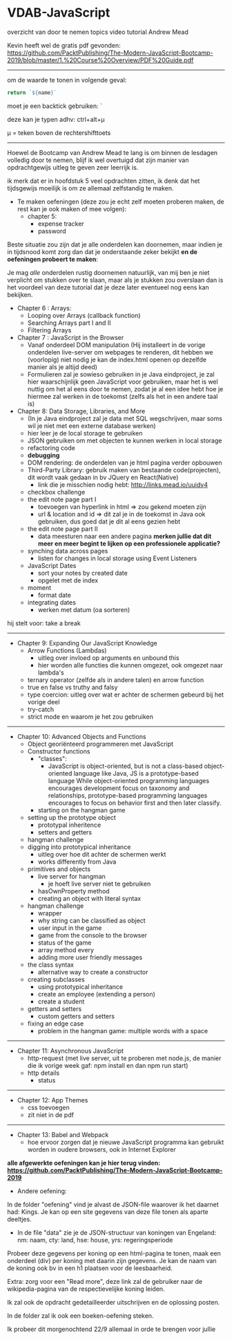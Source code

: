 # VDAB-JavaScript
overzicht van door te nemen topics video tutorial Andrew Mead


Kevin heeft wel de gratis pdf gevonden:
https://github.com/PacktPublishing/The-Modern-JavaScript-Bootcamp-2019/blob/master/1.%20Course%20Overview/PDF%20Guide.pdf 

---
om de waarde te tonen in volgende geval:
```javascript    
return `${name}`
```
moet je een backtick gebruiken: `

deze kan je typen adhv: ctrl+alt+µ

µ = teken boven de rechtershifttoets

---

Hoewel de Bootcamp van Andrew Mead te lang is om binnen de lesdagen volledig door te nemen, 
blijf ik wel overtuigd dat zijn manier van opdrachtgewijs  uitleg te geven zeer leerrijk is.

ik merk dat er in hoofdstuk 5 veel opdrachten zitten, 
ik denk dat het tijdsgewijs moeilijk is om ze allemaal zelfstandig te maken.

-	Te maken oefeningen (deze zou je echt zelf moeten proberen maken, de rest kan je ook maken of mee volgen):
    -	chapter 5: 
        -	expense tracker 
        -	password

Beste situatie zou zijn dat je alle onderdelen kan doornemen, 
maar indien je in tijdsnood komt zorg dan dat je onderstaande zeker bekijkt **en de oefeningen probeert te maken**:

Je mag *alle* onderdelen rustig doornemen natuurlijk, van mij ben je niet verplicht om stukken over te slaan, 
maar als je stukken zou overslaan dan is het voordeel van deze tutorial dat je deze later eventueel nog eens kan bekijken.

-	Chapter 6 : Arrays: 
    -	Looping over Arrays (callback function)
    -	Searching Arrays part I and II
    -	Filtering Arrays
-	Chapter 7 : JavaScript in the Browser
    -	Vanaf onderdeel DOM manipulation (Hij installeert in de vorige onderdelen live-server om webpages te renderen, 
    dit hebben we (voorlopig) niet nodig je kan de index.html openen op dezelfde manier als je altijd deed)
    - Formulieren zal je sowieso gebruiken in je Java eindproject, 
    je zal hier waarschijnlijk geen JavaScript voor gebruiken, maar het is wel nuttig om het al eens door te nemen, 
    zodat je al een idee hebt hoe je hiermee zal werken in de toekomst (zelfs als het in een andere taal is)
-   Chapter 8: Data Storage, Libraries, and More
    - (In je Java eindproject zal je data met SQL wegschrijven, maar soms wil je niet met een externe database werken)
    - hier leer je de local storage te gebruiken
    - JSON gebruiken om met objecten te kunnen werken in local storage 
    - refactoring code
    - **debugging**
    - DOM rendering: de onderdelen van je html pagina verder opbouwen 
    - Third-Party Library: gebruik maken van bestaande code(projecten), dit wordt vaak gedaan in bv JQuery en React(Native)
        - link die je misschien nodig hebt: http://links.mead.io/uuidv4
    - checkbox challenge
    - the edit note page part I 
        - toevoegen van hyperlink in html => zou gekend moeten zijn
        - url & location and id => dit zal je in de toekomst in Java ook gebruiken, dus goed dat je dit al eens gezien hebt
    - the edit note page part II    
        - data meesturen naar een andere pagina
    **merken jullie dat dit meer en meer begint te lijken op een professionele applicatie?**    
    - synching data across pages
        - listen for changes in local storage using Event Listeners
    - JavaScript Dates
        - sort your notes by created date
        - opgelet met de index
    - moment
        - format date
    - integrating dates
        - werken met datum (oa sorteren)    

hij stelt voor: take a break

---

-   Chapter 9: Expanding Our JavaScript Knowledge
     - Arrow Functions (Lambdas) 
        - uitleg over invloed op arguments en unbound this
        - hier worden alle functies die kunnen omgezet, ook omgezet naar lambda's
     - ternary operator (zelfde als in andere talen)   en arrow function
     - true en false vs truthy and falsy   
     - type coercion: uitleg over wat er achter de schermen gebeurd bij het vorige deel
     - try-catch
     - strict mode en waarom je het zou gebruiken  

---

-   Chapter 10: Advanced Objects and Functions
    - Object georiënteerd programmeren met JavaScript
    - Constructor functions
        - "classes": 
            - JavaScript is object-oriented, but is not a class-based object-oriented language like Java, 
            JS is a prototype-based language
            While object-oriented programming languages encourages development focus on taxonomy and relationships, 
            prototype-based programming languages encourages to focus on behavior first and then later classify.
        - starting on the hangman game   
    -  setting up the prototype object
        - prototypal inheritence
        - setters and getters
    - hangman challenge
    - digging into prototypical inheritance
        - uitleg over hoe dit achter de schermen werkt
        - works differently from Java
    - primitives and objects
        - live server for hangman
            - je hoeft live server niet te gebruiken
        - hasOwnProperty method
        - creating an object with literal syntax    
    - hangman challenge
        - wrapper
        - why string can be classified as object
        - user input in the game
        - game from the console to the browser
        - status of the game
        - array method every
        - adding more user friendly messages
    - the class syntax
        - alternative way to create a constructor
    - creating subclasses
        - using prototypical inheritance
        - create an employee (extending a person)
        - create a student
    - getters and setters
        - custom getters and setters
    - fixing an edge case
        - problem in the hangman game: multiple words with a space

---


-   Chapter 11: Asynchronous JavaScript
    - http-request (met live server, uit te proberen met node.js, de manier die ik vorige week gaf: 
     npm install en dan npm run start)
    - http details
        - status

---

-   Chapter 12: App Themes
    - css toevoegen
    - zit niet in de pdf 

---

-   Chapter 13: Babel and Webpack
    - hoe ervoor zorgen dat je nieuwe JavaScript programma kan gebruikt worden in oudere browsers, ook in Internet Explorer



**alle afgewerkte oefeningen kan je hier terug vinden:**
**https://github.com/PacktPublishing/The-Modern-JavaScript-Bootcamp-2019**

- Andere oefening:

In de folder "oefening" vind je alvast de JSON-file waarover ik het daarnet had: Kings.
Je kan op een site gegevens van deze file tonen als aparte deeltjes.
- In de file "data" zie je de JSON-structuur van koningen van Engeland: 
nm: naam, cty: land, hse: house, yrs: regeringsperiode

Probeer deze gegevens per koning op een html-pagina te tonen, maak een onderdeel (div) per koning met daarin zijn gegevens.
Je kan de naam van de koning ook bv in een h1 plaatsen voor de leesbaarheid.

Extra: zorg voor een "Read more", deze link zal de gebruiker naar de wikipedia-pagina van de respectievelijke koning leiden.


Ik zal ook de opdracht gedetailleerder uitschrijven en de oplossing posten.

In de folder zal ik ook een boeken-oefening steken.

Ik probeer dit morgenochtend 22/9 allemaal in orde te brengen voor jullie
